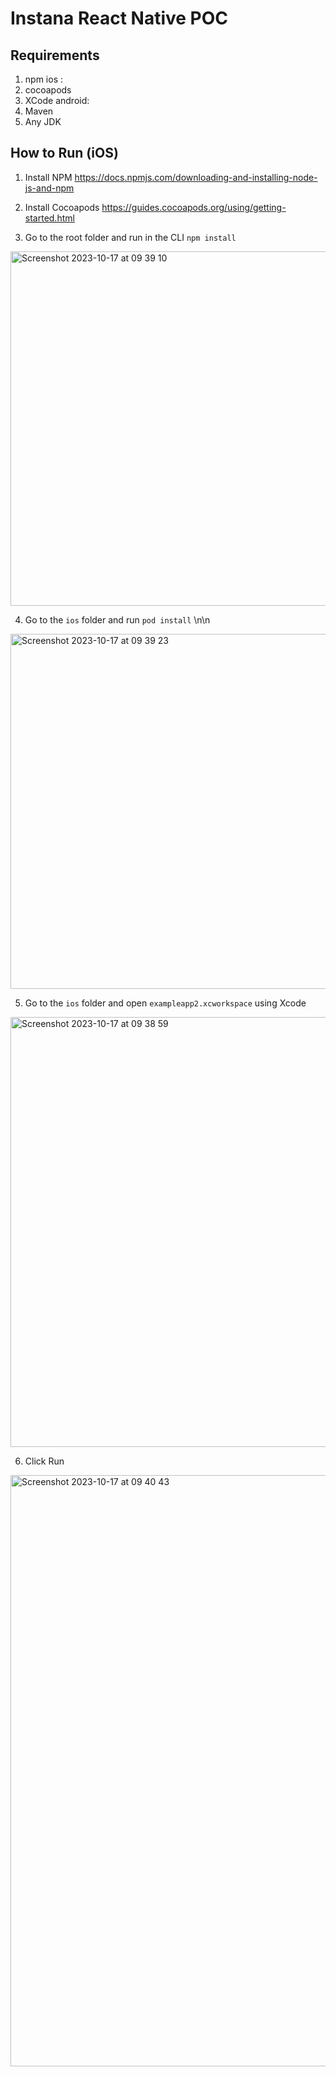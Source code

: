 # Instana React Native POC
## Requirements
1. npm
ios :
1. cocoapods
2. XCode
android:
1. Maven
2. Any JDK
## How to Run (iOS)
1. Install NPM 
https://docs.npmjs.com/downloading-and-installing-node-js-and-npm
2. Install Cocoapods
https://guides.cocoapods.org/using/getting-started.html

3. Go to the root folder and run in the CLI `npm install`

<img width="567" alt="Screenshot 2023-10-17 at 09 39 10" src="https://github.com/confusionhill/fake-login-app/assets/71744284/7bf30989-c778-4ade-aac6-9d11a51b2b37">
  
4. Go to the `ios` folder and run `pod install`
\n\n
<img width="568" alt="Screenshot 2023-10-17 at 09 39 23" src="https://github.com/confusionhill/fake-login-app/assets/71744284/1212b20e-63aa-44b5-bd13-1853d06e029d">

5. Go to the `ios` folder and open `exampleapp2.xcworkspace` using Xcode

<img width="688" alt="Screenshot 2023-10-17 at 09 38 59" src="https://github.com/confusionhill/fake-login-app/assets/71744284/ca83b6a8-7000-486c-b90d-3fd3cbbdaa31">

6. Click Run
   
<img width="946" alt="Screenshot 2023-10-17 at 09 40 43" src="https://github.com/confusionhill/fake-login-app/assets/71744284/b4574ebc-618d-44d2-81fa-2324bbc61f9b">

